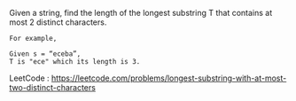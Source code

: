 Given a string, find the length of the longest substring T that contains at most 2 distinct characters.

```
For example, 

Given s = “eceba”,
T is "ece" which its length is 3.
```

LeetCode : https://leetcode.com/problems/longest-substring-with-at-most-two-distinct-characters